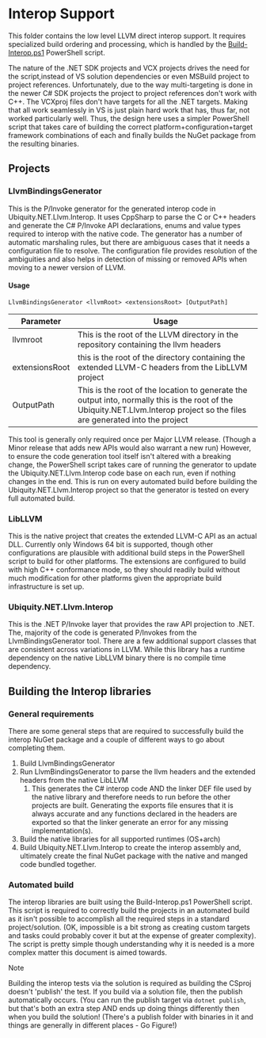 # Interop Support
This folder contains the low level LLVM direct interop support. It requires specialized build
ordering and processing, which is handled by the [Build-Interop.ps1](../../Build-Interop.ps1)
PowerShell script.

The nature of the .NET SDK projects and VCX projects drives the need for the script,instead of
VS solution dependencies or even MSBuild project to project references. Unfortunately, due to
the way multi-targeting is done in the newer C# SDK projects the project to project references
don't work with C++. The VCXproj files don't have targets for all the .NET targets. Making that
all work seamlessly in VS is just plain hard work that has, thus far, not worked particularly
well. Thus, the design here uses a simpler PowerShell script that takes care of building the
correct platform+configuration+target framework combinations of each and finally builds the NuGet
package from the resulting binaries.

## Projects
### LlvmBindingsGenerator
This is the P/Invoke generator for the generated interop code in Ubiquity.NET.Llvm.Interop. It uses
CppSharp to parse the C or C++ headers and generate the C# P/Invoke API declarations, enums and value
types required to interop with the native code. The generator has a number of automatic marshaling
rules, but there are ambiguous cases that it needs a configuration file to resolve. The configuration
file provides resolution of the ambiguities and also helps in detection of missing or removed APIs when
moving to a newer version of LLVM.

#### Usage
`LlvmBindingsGenerator <llvmRoot> <extensionsRoot> [OutputPath]`

| Parameter | Usage |
|------------|-------|
| llvmroot   | This is the root of the LLVM directory in the repository containing the llvm headers |
| extensionsRoot | this is the root of the directory containing the extended LLVM-C headers from the LibLLVM project |
| OutputPath | This is the root of the location to generate the output into, normally this is the root of the Ubiquity.NET.Llvm.Interop project so the files are generated into the project |

This tool is generally only required once per Major LLVM release. (Though a Minor release that adds new APIs
would also warrant a new run) However, to ensure the code generation tool itself isn't altered with a breaking
change, the PowerShell script takes care of running the generator to update the Ubiquity.NET.Llvm.Interop
code base on each run, even if nothing changes in the end. This is run on every automated build before building
the Ubiquity.NET.Llvm.Interop project so that the generator is tested on every full automated build. 

### LibLLVM
This is the native project that creates the extended LLVM-C API as an actual DLL. Currently
only Windows 64 bit is supported, though other configurations are plausible with additional
build steps in the PowerShell script to build for other platforms. The extensions are configured
to build with high C++ conformance mode, so they should readily build without much modification
for other platforms given the appropriate build infrastructure is set up.

### Ubiquity.NET.Llvm.Interop
This is the .NET P/Invoke layer that provides the raw API projection to .NET. The, majority
of the code is generated P/Invokes from the LlvmBindingsGenerator tool. There are a few
additional support classes that are consistent across variations in LLVM. While this library
has a runtime dependency on the native LibLLVM binary there is no compile time dependency.

## Building the Interop libraries
### General requirements
There are some general steps that are required to successfully build the interop NuGet package and a couple
of different ways to go about completing them.
 1. Build LlvmBindingsGenerator
 2. Run LlvmBindingsGenerator to parse the llvm headers and the extended headers from the native LibLLVM
    1. This generates the C# interop code AND the linker DEF file used by the native library and therefore
       needs to run before the other projects are built. Generating the exports file ensures that it is always
       accurate and any functions declared in the headers are exported so that the linker generate an error
       for any missing implementation(s).
 3. Build the native libraries for all supported runtimes (OS+arch)
 4. Build Ubiquity.NET.Llvm.Interop to create the interop assembly and, ultimately create the final NuGet package with
the native and manged code bundled together.

### Automated build
The interop libraries are built using the Build-Interop.ps1 PowerShell script. This script is required
to correctly build the projects in an automated build as it isn't possible to accomplish all the required
steps in a standard project/solution. (OK, impossible is a bit strong as creating custom targets and tasks
could probably cover it but at the expense of greater complexity). The script is pretty simple though
understanding why it is needed is a more complex matter this document is aimed towards.

>[!NOTE]
> Building the interop tests via the solution is required as building the CSproj doesn't 'publish' the test.
> If you build via a solution file, then the publish automatically occurs. (You can run the publish target via
> `dotnet publish`, but that's both an extra step AND ends up doing things differently then when you build the
> solution! (There's a publish folder with binaries in it and things are generally in different places - Go Figure!)






